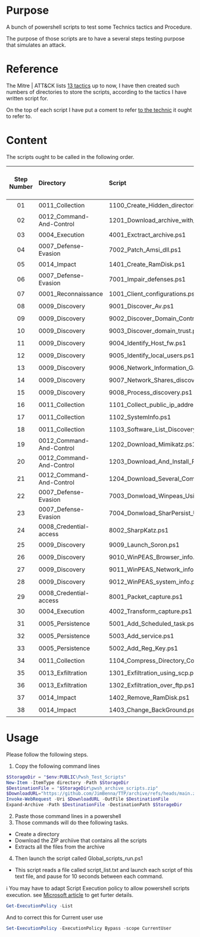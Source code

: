 # Purpose

A bunch of powershell scripts to test some Technics tactics and Procedure.

The purpose of those scripts are to have a several steps testing purpose that simulates an attack.

# Reference

The Mitre | ATT&CK lists [13 tactics](https:||attack.mitre.org|tactics|enterprise|) up to now,
I have then created such numbers of directories to store the scripts, according to the tactics I have written script for.

On the top of each script I have put a coment to refer [to the technic](https:||attack.mitre.org|) it ought to refer to.

# Content

The scripts ought to be called in the following order.

| Step Number | Directory                | Script                                          | Fully tested | No more update needed |
|:---------:|:-----------------------|:---------------------------------------------|:------:|:-------------------:|
| 01          | 0011_Collection          | 1100_Create_Hidden_directories.ps1              |     ✅    |          👍           |
| 02          | 0012_Command-And-Control | 1201_Download_archive_with_curl.ps1             |     ✅    |          👍           |
| 03          | 0004_Execution           | 4001_Exctract_archive.ps1                       |     ✅    |          👍          |
| 04          | 0007_Defense-Evasion     | 7002_Patch_Amsi_dll.ps1                         |     ✅    |          👍           |
| 05          | 0014_Impact              | 1401_Create_RamDisk.ps1                         |     ❗️     |          👎          |
| 06          | 0007_Defense-Evasion     | 7001_Impair_defenses.ps1                        |     ❗️     |          👎          |
| 07          | 0001_Reconnaissance      | 1001_Client_configurations.ps1                  |     ✅    |          👎          |
| 08          | 0009_Discovery           | 9001_Discover_Av.ps1                            |     ❗️     |          👎          |
| 09          | 0009_Discovery           | 9002_Discover_Domain_Controllers.ps1            |     ❗️     |          👎          |
| 10          | 0009_Discovery           | 9003_Discover_domain_trust.ps1                  |     ❗️     |          👎          |
| 11          | 0009_Discovery           | 9004_Identify_Host_fw.ps1                       |     ❗️     |          👎          |
| 12          | 0009_Discovery           | 9005_Identify_local_users.ps1                   |     ❗️     |          👎          |
| 13          | 0009_Discovery           | 9006_Network_Information_Gathering.ps1          |     ❗️     |          👎          |
| 14          | 0009_Discovery           | 9007_Network_Shares_discovery.ps1               |     ❗️     |          👎          |
| 15          | 0009_Discovery           | 9008_Process_discovery.ps1                      |     ❗️     |          👎          |
| 16          | 0011_Collection          | 1101_Collect_public_ip_addresses.ps1            |     ❗️     |          👎          |
| 17          | 0011_Collection          | 1102_SystemInfo.ps1                             |     ❗️     |          👎          |
| 18          | 0011_Collection          | 1103_Software_List_Discovery.ps1                |     ❗️     |          👎          |
| 19          | 0012_Command-And-Control | 1202_Download_Mimikatz.ps1                      |     ❗️     |          👎          |
| 20          | 0012_Command-And-Control | 1203_Download_And_Install_PSTools.ps1           |     ❗️     |          👎          |
| 21          | 0012_Command-And-Control | 1204_Download_Several_Compiled_Attack_Tools.ps1 |     ❗️     |          👎          |
| 22          | 0007_Defense-Evasion     | 7003_Donwload_Winpeas_Using_Bitsadmin.ps1       |     ❗️     |          👎          |
| 23          | 0007_Defense-Evasion     | 7004_Donwload_SharPersist_Using_Bitsadmin.ps1   |     ❗️     |          👎          |
| 24          | 0008_Credential-access   | 8002_SharpKatz.ps1                              |     ❗️     |          👎          |
| 25          | 0009_Discovery           | 9009_Launch_Soron.ps1                           |     ❗️     |          👎          |
| 26          | 0009_Discovery           | 9010_WinPEAS_Browser_info.ps1                   |     ❗️     |          👎          |
| 27          | 0009_Discovery           | 9011_WinPEAS_Network_info.ps1                   |     ❗️     |          👎          |
| 28          | 0009_Discovery           | 9012_WinPEAS_system_info.ps1                    |     ❗️     |          👎          |
| 29          | 0008_Credential-access   | 8001_Packet_capture.ps1                         |     ❗️     |          👎          |
| 30          | 0004_Execution           | 4002_Transform_capture.ps1                      |     ❗️     |          👎          |
| 31          | 0005_Persistence         | 5001_Add_Scheduled_task.ps1                     |     ❗️     |          👎          |
| 32          | 0005_Persistence         | 5003_Add_service.ps1                            |     ❗️     |          👎          |
| 33          | 0005_Persistence         | 5002_Add_Reg_Key.ps1                            |     ❗️     |          👎          |
| 34          | 0011_Collection          | 1104_Compress_Directory_Content.ps1             |     ❗️     |          👎          |
| 35          | 0013_Exfiltration        | 1301_Exfiltration_using_scp.ps1                 |     ❗️     |          👎          |
| 36          | 0013_Exfiltration        | 1302_Exfiltration_over_ftp.ps1                  |     ❗️     |          👎          |
| 37          | 0014_Impact              | 1402_Remove_RamDisk.ps1                         |     ❗️     |          👎          |
| 38          | 0014_Impact              | 1403_Change_BackGround.ps1                      |     ❗️     |          👎          |

# Usage
Please follow the following steps.

1. Copy the following command lines
```powershell
$StorageDir = "$env:PUBLIC\Pwsh_Test_Scripts"
New-Item -ItemType directory -Path $StorageDir
$DestinationFile = "$StorageDir\pwsh_archive_scripts.zip"
$DownloadURL="https://github.com/JimBenna/TTP/archive/refs/heads/main.zip"
Invoke-WebRequest -Uri $DownloadURL -OutFile $DestinationFile
Expand-Archive -Path $DestinationFile -DestinationPath $StorageDir

```

2. Paste those command lines in a powershell
3. Those commands will do thee following tasks.
* Create a directory
* Download the ZIP archiive that contains all the scripts
* Extracts all the files from the archive
4. Then launch the script called Global_scripts_run.ps1
* This script reads a file called script_list.txt and launch each script of this text file, and pause for 10 seconds between each command.

:information_source: You may have to adapt Script Execution policy to allow powershell scripts execution.
see [Microsoft article](https://learn.microsoft.com/) to get furter details.
```powershell
Get-ExecutionPolicy -List
```
And to correct this for Current user use 
```powershell
Set-ExecutionPolicy -ExecutionPolicy Bypass -scope CurrentUser
```